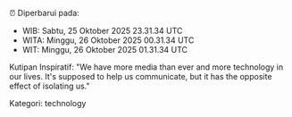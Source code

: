 ⏰ Diperbarui pada:
- WIB: Sabtu, 25 Oktober 2025 23.31.34 UTC
- WITA: Minggu, 26 Oktober 2025 00.31.34 UTC
- WIT: Minggu, 26 Oktober 2025 01.31.34 UTC

Kutipan Inspiratif:
"We have more media than ever and more technology in our lives. It's supposed to help us communicate, but it has the opposite effect of isolating us."


Kategori: technology

